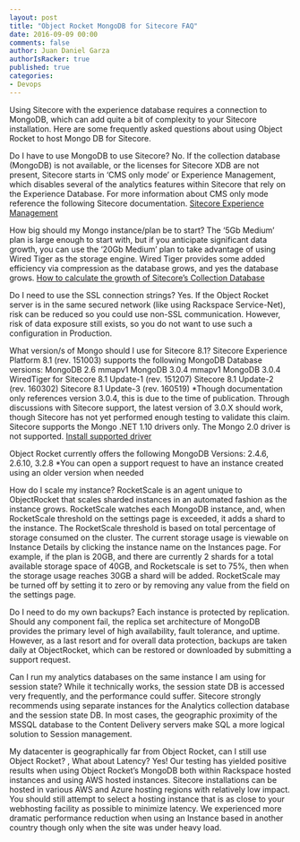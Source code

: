 ```yaml
---
layout: post
title: "Object Rocket MongoDB for Sitecore FAQ"
date: 2016-09-09 00:00
comments: false
author: Juan Daniel Garza
authorIsRacker: true
published: true
categories:
- Devops
---
```


Using Sitecore with the experience database requires a connection to MongoDB, which can add quite a bit of complexity to your Sitecore installation. Here are some frequently asked questions about using Object Rocket to host Mongo DB for Sitecore. 

<!-- more -->

Do I have to use MongoDB to use Sitecore? 
No. If the collection database (MongoDB) is not available, or the licenses for Sitecore XDB are not present, Sitecore starts in ‘CMS only mode’ or Experience Management, which disables several of the analytics features within Sitecore that rely on the Experience Database. For more information about CMS only mode reference the following Sitecore documentation. 
[Sitecore Experience Management](https://doc.sitecore.net/sitecore_experience_platform/setting_up__maintaining/experience_management/configuring/experience_management_compatibility)

How big should my Mongo instance/plan be to start?
The ‘5Gb Medium’ plan is large enough to start with, but if you anticipate significant data growth, you can use the ‘20Gb Medium’ plan to take advantage of using Wired Tiger as the storage engine. Wired Tiger provides some added efficiency via compression as the database grows, and yes the database grows. 
[How to calculate the growth of Sitecore’s Collection Database](https://developer.rackspace.com/blog/Calculating-the-growth-of-Sitecores-collection-database) 

Do I need to use the SSL connection strings? 
Yes. If the Object Rocket server is in the same secured network (like using Rackspace Service-Net), risk can be reduced so you could use non-SSL communication. However, risk of data exposure still exists, so you do not want to use such a configuration in Production. 

What version/s of Mongo should I use for Sitecore 8.1?
Sitecore Experience Platform 8.1 (rev. 151003) supports the following MongoDB Database versions:
MongoDB 2.6 mmapv1
MongoDB 3.0.4 mmapv1
MongoDB 3.0.4 WiredTiger
for
Sitecore 8.1 Update-1 (rev. 151207)
Sitecore 8.1 Update-2 (rev. 160302)
Sitecore 8.1 Update-3 (rev. 160519)
*Though documentation only references version 3.0.4, this is due to the time of publication. Through discussions with Sitecore support, the latest version of 3.0.X should work, though Sitecore has not yet performed enough testing to validate this claim. 
Sitecore supports the Mongo .NET 1.10 drivers only. The Mongo 2.0 driver is not supported. 
[Install supported driver](https://www.nuget.org/packages/mongocsharpdriver/1.10.0)

Object Rocket currently offers the following MongoDB Versions:
2.4.6, 2.6.10, 3.2.8
*You can open a support request to have an instance created using an older version when needed

How do I scale my instance?
RocketScale is an agent unique to ObjectRocket that scales sharded instances in an automated fashion as the instance grows. RocketScale watches each MongoDB instance, and, when RocketScale threshold on the settings page is exceeded, it adds a shard to the instance.
The RocketScale threshold is based on total percentage of storage consumed on the cluster. The current storage usage is viewable on Instance Details by clicking the instance name on the Instances page. For example, if the plan is 20GB, and there are currently 2 shards for a total available storage space of 40GB, and Rocketscale is set to 75%, then when the storage usage reaches 30GB a shard will be added.
RocketScale may be turned off by setting it to zero or by removing any value from the field on the settings page.

Do I need to do my own backups?
Each instance is protected by replication. Should any component fail, the replica set architecture of MongoDB provides the primary level of high availability, fault tolerance, and uptime. However, as a last resort and for overall data protection, backups are taken daily at ObjectRocket, which can be restored or downloaded by submitting a support request. 

Can I run my analytics databases on the same instance I am using for session state? 
While it technically works, the session state DB is accessed very frequently, and the performance could suffer. Sitecore strongly recommends using separate instances for the Analytics collection database and the session state DB. In most cases, the geographic proximity of the MSSQL database to the Content Delivery servers make SQL a more logical solution to Session management. 

My datacenter is geographically far from Object Rocket, can I still use Object Rocket? , What about Latency? 
Yes! Our testing has yielded positive results when using Object Rocket’s MongoDB both within Rackspace hosted instances and using AWS hosted instances. Sitecore installations can be hosted in various AWS and Azure hosting regions with relatively low impact. You should still attempt to select a hosting instance that is as close to your webhosting facility as possible to minimize latency. We experienced more dramatic performance reduction when using an Instance based in another country though only when the site was under heavy load. 
